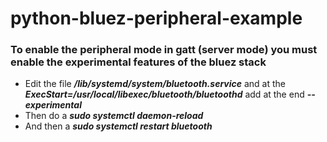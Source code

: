 # python-bluez-peripheral-example

### To enable the peripheral mode in gatt (server mode) you must enable the experimental features of the bluez stack

*  Edit the file ***/lib/systemd/system/bluetooth.service*** and at the ***ExecStart=/usr/local/libexec/bluetooth/bluetoothd*** add at the end ***--experimental***
*  Then do a ***sudo systemctl daemon-reload***
*  And then a ***sudo systemctl restart bluetooth***
